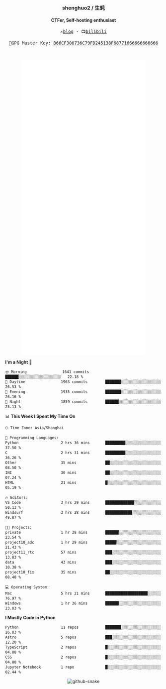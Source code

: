 <h3 align="center"> shenghuo2 / 生蚝 </h3>
<h4 align="center" >CTFer, Self-hosting enthusiast</h3>


<p align="center">
  <samp>
    ✍️<a href="https://blog.shenghuo2.top/">blog</a> -
    📺<a href="https://space.bilibili.com/85894935">bilibili</a>
  </samp>
</p>
<p align="center">
  <samp>
     🔐GPG Master Key: <a align="center" href="https://github.com/shenghuo2.gpg">B66CF308736C79FD245138F68771666666666666</a>
  </samp>
</p>
<br>
<p align="center">
  <a href="https://github.com/shenghuo2">
    <img width="400" align="top" src="https://github.com/shenghuo2/shenghuo2/blob/main/metrics.left.svg" />
  </a>
  <a href="https://github.com/shenghuo2">
    <img width="400" align="top" src="https://github.com/shenghuo2/shenghuo2/blob/main/metrics.right.svg" />
  </a>
</p>


<!--START_SECTION:waka-->
**I'm a Night 🦉** 

```text
🌞 Morning                1641 commits        ██████░░░░░░░░░░░░░░░░░░░   22.18 % 
🌆 Daytime                1963 commits        ███████░░░░░░░░░░░░░░░░░░   26.53 % 
🌃 Evening                1935 commits        ███████░░░░░░░░░░░░░░░░░░   26.16 % 
🌙 Night                  1859 commits        ██████░░░░░░░░░░░░░░░░░░░   25.13 % 
```


📊 **This Week I Spent My Time On** 

```text
🕑︎ Time Zone: Asia/Shanghai

💬 Programming Languages: 
Python                   2 hrs 36 mins       █████████░░░░░░░░░░░░░░░░   37.50 % 
C                        2 hrs 31 mins       █████████░░░░░░░░░░░░░░░░   36.26 % 
Other                    35 mins             ██░░░░░░░░░░░░░░░░░░░░░░░   08.50 % 
INI                      30 mins             ██░░░░░░░░░░░░░░░░░░░░░░░   07.24 % 
HTML                     21 mins             █░░░░░░░░░░░░░░░░░░░░░░░░   05.19 % 

🔥 Editors: 
VS Code                  3 hrs 29 mins       █████████████░░░░░░░░░░░░   50.13 % 
Windsurf                 3 hrs 28 mins       ████████████░░░░░░░░░░░░░   49.87 % 

🐱‍💻 Projects: 
private                  1 hr 38 mins        ██████░░░░░░░░░░░░░░░░░░░   23.54 % 
project10_adc            1 hr 29 mins        █████░░░░░░░░░░░░░░░░░░░░   21.43 % 
project11_rtc            57 mins             ███░░░░░░░░░░░░░░░░░░░░░░   13.83 % 
data                     43 mins             ███░░░░░░░░░░░░░░░░░░░░░░   10.38 % 
project10_fix            35 mins             ██░░░░░░░░░░░░░░░░░░░░░░░   08.48 % 

💻 Operating System: 
Mac                      5 hrs 21 mins       ███████████████████░░░░░░   76.97 % 
Windows                  1 hr 36 mins        ██████░░░░░░░░░░░░░░░░░░░   23.03 % 
```

**I Mostly Code in Python** 

```text
Python                   11 repos            ███████░░░░░░░░░░░░░░░░░░   26.83 % 
Astro                    5 repos             ███░░░░░░░░░░░░░░░░░░░░░░   12.20 % 
TypeScript               2 repos             █░░░░░░░░░░░░░░░░░░░░░░░░   04.88 % 
CSS                      2 repos             █░░░░░░░░░░░░░░░░░░░░░░░░   04.88 % 
Jupyter Notebook         1 repo              █░░░░░░░░░░░░░░░░░░░░░░░░   02.44 % 
```




<!--END_SECTION:waka-->


<div align="center">
  <picture>
    <source media="(prefers-color-scheme: dark)" srcset="https://gist.githubusercontent.com/shenghuo2/bfce20b14ab0484cef03bae6e60e0b3a/raw/github-snake-dark.svg" />
    <source media="(prefers-color-scheme: light)" srcset="https://gist.githubusercontent.com/shenghuo2/bfce20b14ab0484cef03bae6e60e0b3a/raw/github-snake.svg" />
    <img alt="github-snake" src="https://gist.githubusercontent.com/shenghuo2/bfce20b14ab0484cef03bae6e60e0b3a/raw/github-snake.svg" />
  </picture>
</div>

<!--
**shenghuo2/shenghuo2** is a ✨ _special_ ✨ repository because its `README.md` (this file) appears on your GitHub profile.

Here are some ideas to get you started:

- 🔭 I’m currently working on ...
- 🌱 I’m currently learning ...
- 👯 I’m looking to collaborate on ...
- 🤔 I’m looking for help with ...
- 💬 Ask me about ...
- 📫 How to reach me: ...
- 😄 Pronouns: ...
- ⚡ Fun fact: ...
-->
